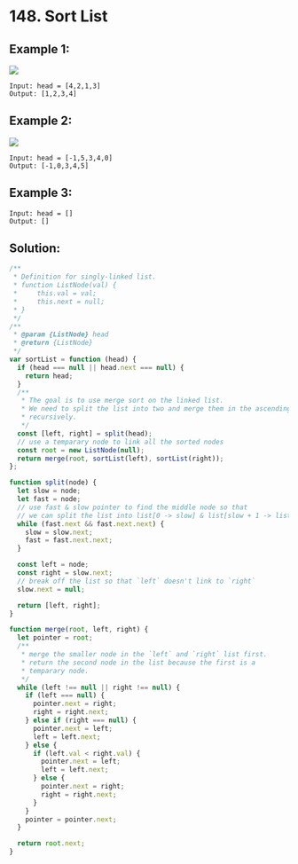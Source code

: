 # 148. Sort List

## Example 1:

![](https://assets.leetcode.com/uploads/2020/09/14/sort_list_1.jpg)

    Input: head = [4,2,1,3]
    Output: [1,2,3,4]

## Example 2:

![](https://assets.leetcode.com/uploads/2020/09/14/sort_list_2.jpg)

    Input: head = [-1,5,3,4,0]
    Output: [-1,0,3,4,5]

## Example 3:

    Input: head = []
    Output: []

## Solution:

```javascript
/**
 * Definition for singly-linked list.
 * function ListNode(val) {
 *     this.val = val;
 *     this.next = null;
 * }
 */
/**
 * @param {ListNode} head
 * @return {ListNode}
 */
var sortList = function (head) {
  if (head === null || head.next === null) {
    return head;
  }
  /**
   * The goal is to use merge sort on the linked list.
   * We need to split the list into two and merge them in the ascending order
   * recursively.
   */
  const [left, right] = split(head);
  // use a temparary node to link all the sorted nodes
  const root = new ListNode(null);
  return merge(root, sortList(left), sortList(right));
};

function split(node) {
  let slow = node;
  let fast = node;
  // use fast & slow pointer to find the middle node so that
  // we can split the list into list[0 -> slow] & list[slow + 1 -> list.size]
  while (fast.next && fast.next.next) {
    slow = slow.next;
    fast = fast.next.next;
  }

  const left = node;
  const right = slow.next;
  // break off the list so that `left` doesn't link to `right`
  slow.next = null;

  return [left, right];
}

function merge(root, left, right) {
  let pointer = root;
  /**
   * merge the smaller node in the `left` and `right` list first.
   * return the second node in the list because the first is a
   * temparary node.
   */
  while (left !== null || right !== null) {
    if (left === null) {
      pointer.next = right;
      right = right.next;
    } else if (right === null) {
      pointer.next = left;
      left = left.next;
    } else {
      if (left.val < right.val) {
        pointer.next = left;
        left = left.next;
      } else {
        pointer.next = right;
        right = right.next;
      }
    }
    pointer = pointer.next;
  }

  return root.next;
}
```

